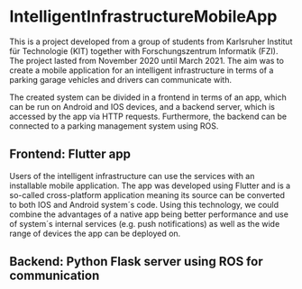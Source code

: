 # IntelligentInfrastructureMobileApp

This is a project developed from a group of students from Karlsruher Institut für Technologie (KIT) together with Forschungszentrum Informatik (FZI). The project lasted from November 2020 until March 2021. The aim was to create a mobile application for an intelligent infrastructure in terms of a parking garage vehicles and drivers can communicate with.

The created system can be divided in a frontend in terms of an app, which can be run on Android and IOS devices, and a backend server, which is accessed by the app via HTTP requests. Furthermore, the backend can be connected to a parking management system using ROS.

## Frontend: Flutter app
Users of the intelligent infrastructure can use the services with an installable mobile application. The app was developed using Flutter and is a so-called cross-platform application meaning its source can be converted to both IOS and Android system´s code. Using this technology, we could combine the advantages of a native app being better performance and use of system´s internal services (e.g. push notifications) as well as the wide range of devices the app can be deployed on.

## Backend: Python Flask server using ROS for communication
